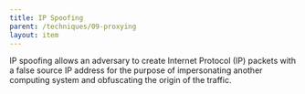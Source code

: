 ```yaml
---
title: IP Spoofing
parent: /techniques/09-proxying
layout: item
---
```


<p>IP spoofing allows an adversary to create Internet Protocol (IP) packets with a false source IP address for the purpose of impersonating another computing system and obfuscating the origin of the traffic.</p>
